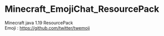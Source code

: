 # Minecraft_EmojiChat_ResourcePack
Minecraft java 1.19 ResourcePack
<br>
Emoji : https://github.com/twitter/twemoji
